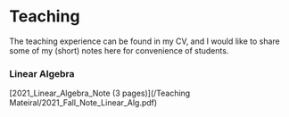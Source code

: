 # Teaching
The teaching experience can be found in my CV, and I would like to share some of my (short) notes here for convenience of students.

### Linear Algebra

[2021_Linear_Algebra_Note (3 pages)](/Teaching Mateiral/2021_Fall_Note_Linear_Alg.pdf)
